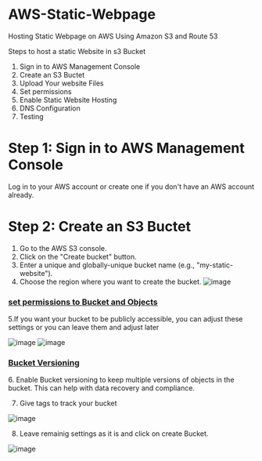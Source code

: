 # AWS-Static-Webpage
Hosting Static Webpage on AWS Using Amazon S3 and Route 53

Steps to host a static Website in s3 Bucket

1. Sign in to AWS Management Console
2. Create an S3 Buctet
3. Upload Your website Files
4. Set permissions
5. Enable Static Website Hosting
6. DNS Configuration
7. Testing


# Step 1: Sign in to AWS Management Console

Log in to your AWS account or create one if you don't have an AWS account already.

# Step 2: Create an S3 Buctet

1. Go to the AWS S3 console.
2. Click on the "Create bucket" button.
3. Enter a unique and globally-unique bucket name (e.g., "my-static-website").
4. Choose the region where you want to create the bucket.
![image](https://github.com/Mlakshmipravallika/AWS-Static-Webpage/assets/89599922/5b68fc59-b390-487b-8a34-0bf11503ce8d)
<h3><u>set permissions to Bucket and Objects</u></h3>
5.If you want your bucket to be publicly accessible, you can adjust these settings or you can leave them and adjust later

![image](https://github.com/Mlakshmipravallika/AWS-Static-Webpage/assets/89599922/9a346c50-e122-4c2c-b4a8-e730f62b8945)
![image](https://github.com/Mlakshmipravallika/AWS-Static-Webpage/assets/89599922/b0a2054e-8591-4ecf-b7ba-a753d631fa89)
<h3><u>Bucket Versioning</u></h3>
6. Enable Bucket versioning to keep multiple versions of objects in the bucket. This can help with data recovery and compliance.

7. Give tags to track your bucket

![image](https://github.com/Mlakshmipravallika/AWS-Static-Webpage/assets/89599922/a6471f3e-bd6f-4620-aef9-3559bdbf1e3a)

8. Leave remainig settings as it is and click on create Bucket.

![image](https://github.com/Mlakshmipravallika/AWS-Static-Webpage/assets/89599922/c4e9a203-7e49-4fef-98cf-381bbd32de2d)






